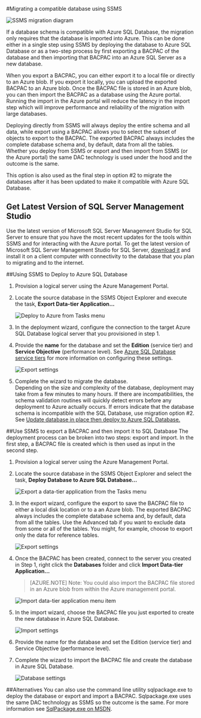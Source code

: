 <properties
   pageTitle="Migrating to SQL Database using SSMS"
   description="Microsoft Azure SQL Database, migrate sql database, migrate using ssms"
   services="sql-database"
   documentationCenter=""
   authors="carlrabeler"
   manager="jeffreyg"
   editor=""/>

<tags   ms.service="sql-database"
   ms.date="08/24/2015"
   wacn.date=""/>

#Migrating a compatible database using SSMS

![SSMS migration diagram](./media/sql-database-migrate-ssms/01SSMSDiagram.png)

If a database schema is compatible with Azure SQL Database, the migration only requires that the database is imported into Azure. This can be done either in a single step using SSMS by deploying the database to Azure SQL Database or as a two-step process by first exporting a BACPAC of the database and then importing that BACPAC into an Azure SQL Server as a new database.

When you export a BACPAC, you can either export it to a local file or directly to an Azure blob. If you export it locally, you can upload the exported BACPAC to an Azure blob. Once the BACPAC file is stored in an Azure blob, you can then import the BACPAC as a database using the Azure portal. Running the import in the Azure portal will reduce the latency in the import step which will improve performance and reliability of the migration with large databases.

Deploying directly from SSMS will always deploy the entire schema and all data, while export using a BACPAC allows you to select the subset of objects to export to the BACPAC. The exported BACPAC always includes the complete database schema and, by default, data from all the tables. Whether you deploy from SSMS or export and then import from SSMS (or the Azure portal) the same DAC technology is used under the hood and the outcome is the same.

This option is also used as the final step in option #2 to migrate the databases after it has been updated to make it compatible with Azure SQL Database.

## Get Latest Version of SQL Server Management Studio

Use the latest version of Microsoft SQL Server Management Studio for SQL Server to ensure that you have the most recent updates for the tools within SSMS and for interacting with the Azure portal. To get the latest version of Microsoft SQL Server Management Studio for SQL Server, [download it](https://msdn.microsoft.com/library/mt238290.aspx) and install it on a client computer with connectivity to the database that you plan to migrating and to the internet.

##Using SSMS to Deploy to Azure SQL Database
1.	Provision a logical server using the Azure Management Portal.
2.	Locate the source database in the SSMS Object Explorer and execute the task, **Export Data-tier Application…**

	![Deploy to Azure from Tasks menu](./media/sql-database-migrate-ssms/02MigrateusingSSMS.png)

3.	In the deployment wizard, configure the connection to the target Azure SQL Database logical server that you provisioned in step 1.
4.	Provide the **name** for the database and set the **Edition** (service tier) and **Service Objective** (performance level). See [Azure SQL Database service tiers](sql-database-service-tiers.md) for more information on configuring these settings.

	![Export settings](./media/sql-database-migrate-ssms/03MigrateusingSSMS.png)

5.	Complete the wizard to migrate the database.  
Depending on the size and complexity of the database, deployment may take from a few minutes to many hours. If there are incompatibilities, the schema validation routines will quickly detect errors before any deployment to Azure actually occurs. If errors indicate that the database schema is incompatible with the SQL Database, use migration option #2. See [Update database in place then deploy to Azure SQL Database.](/documentation/articles/sql-database-migrate-visualstudio-ssdt)

##Use SSMS to export a BACPAC and then import it to SQL Database
The deployment process can be broken into two steps: export and import. In the first step, a BACPAC file is created which is then used as input in the second step.

1.	Provision a logical server using the Azure Management Portal.
2.	Locate the source database in the SSMS Object Explorer and select the task, **Deploy Database to Azure SQL Database…**

	![Export a data-tier application from the Tasks menu](./media/sql-database-migrate-ssms/04MigrateusingSSMS.png)

3. In the export wizard, configure the export to save the BACPAC file to either a local disk location or to a an Azure blob. The exported BACPAC always includes the complete database schema and, by default, data from all the tables. Use the Advanced tab if you want to exclude data from some or all of the tables. You might, for example, choose to export only the data for reference tables.

	![Export settings](./media/sql-database-migrate-ssms/05MigrateusingSSMS.png)

4.	Once the BACPAC has been created, connect to the server you created in Step 1, right click the **Databases** folder and click **Import Data-tier Application...**
	
	>[AZURE.NOTE] Note: You could also import the BACPAC file stored in an Azure blob from within the Azure management portal.

	![Import data-tier application menu item](./media/sql-database-migrate-ssms/06MigrateusingSSMS.png)

5.	In the import wizard, choose the BACPAC file you just exported to create the new database in Azure SQL Database.

	![Import settings](./media/sql-database-migrate-ssms/07MigrateusingSSMS.png)

6.	Provide the name for the database and set the Edition (service tier) and Service Objective (performance level).

7.	Complete the wizard to import the BACPAC file and create the database in Azure SQL Database.

	![Database settings](./media/sql-database-migrate-ssms/08MigrateusingSSMS.png)

##Alternatives
You can also use the command line utility sqlpackage.exe to deploy the database or export and import a BACPAC. Sqlpackage.exe uses the same DAC technology as SSMS so the outcome is the same. For more information see [SqlPackage.exe on MSDN](https://msdn.microsoft.com/zh-cn/library/hh550080.aspx). 
